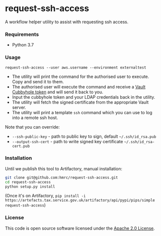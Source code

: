 
# request-ssh-access

A workflow helper utility to assist with requesting ssh access.


### Requirements
- Python 3.7

### Usage
```
request-ssh-access --user aws.username --environment externaltest
```

- The utility will print the command for the authorised user to execute. Copy and send it to them.
 - The authorised user will execute the command and receive a [Vault Cubbyhole token](https://www.vaultproject.io/docs/secrets/cubbyhole/index.html) and will send it back to you.
- Input the cubbyhole token and your LDAP credentials back in the utility. 
- The utility will fetch the signed certificate from the appropriate Vault server.
- The utility will print a template `ssh` command which you can use to log into a remote ssh host.

Note that you can override:
- `--ssh-public-key` - path to public key to sign, default `~/.ssh/id_rsa.pub`
- `--output-ssh-cert` - path to write signed key certificate `~/.ssh/id_rsa-cert.pub`


### Installation
Until we publish this tool to Artifactory, manual installation:
```bash
git clone git@github.com:hmrc/request-ssh-access.git
cd request-ssh-access
python setup.py install 
```

(Once it's on Artifactory, `pip install -i https://artefacts.tax.service.gov.uk/artifactory/api/pypi/pips/simple request-ssh-access`)

### License

This code is open source software licensed under the [Apache 2.0 License]("http://www.apache.org/licenses/LICENSE-2.0.html").
